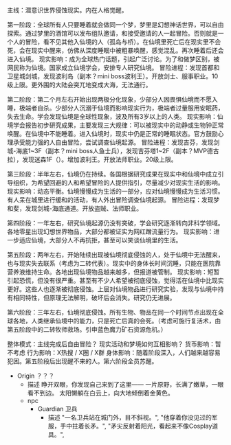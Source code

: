 主线：潜意识世界侵蚀现实。内在人格觉醒。

第一阶段：全球所有人只要睡着就会做同一个梦，梦里是幻想神话世界，可以自由探索。通过梦里的酒馆可以发布组队邀请，和接受邀请的人一起冒险。否则就是一个人的冒险，看不见其他入仙境的人（孤岛与桥）。在仙境里死亡后在现实里不会死，会在现实中醒来，仿佛从深度睡眠中被粗暴唤醒，感觉混乱。再次睡着后还会进入仙境。
现实影响：成为全球热门话题，引起广泛讨论。为了和做梦区别，被网民称为仙境。国家成立仙境学会，安排专人研究仙境。
冒险进程：发现首都和卫星城剑城，发现波利岛（副本？mini boss波利王）。开放剑士、服事职业。10级上限。更外围的大陆会突兀地变成大海，无法通行。

第二阶段：第二个月左右开始出现两极分化现象，少部分人因畏惧仙境而不愿入睡，极端者自杀。少部分人沉溺于仙境而影响现实行为，极端者过量服用安眠药，失去生命。学会发现仙境是全球性现象，波及所有3岁以上的人类。
现实影响：仙境学会报告初步研究成果，主要发现三大规律：可以被现实中的动静或生物钟正常唤醒。在仙境中不能睡着。进入仙境时，现实中仍是正常的睡眠状态。官方鼓励心理承受能力强的人自由冒险，尝试调查仙境起源。
冒险进程：发现吉芬，发现剑城-海底1~3F（副本？mini boss人鱼士兵），发现吉芬塔1~2F（副本？MVP德古拉），发现迷森1F（）。增加波利王。开放法师职业。20级上限。

第三阶段：半年左右，仙境仍在持续。各国根据研究成果在现实中和仙境中成立引导组织，为希望回避的人和希望冒险的人提供指引，尽量减少对现实生活的影响。
现实影响：动态平衡。仙境慢慢成为生活的一部分，应对仙境慢慢成为生活习惯。有人呆在城里进行缓和的活动，有人外出冒险调查仙境起源。
冒险进程：发现梦和斐，发现剑城-海底通道。开放盗贼、法师职业。

第四阶段：一年左右，研究仙境起源仍没有突破，学会研究逐渐转向非科学领域。各地零星出现幻想世界物品，大部分都被证实为网红蹭流量行为。
现实影响：进一步适应仙境，大部分人不再抗拒，甚至可以笑谈仙境里的生活。

第五阶段：两年左右，开始陆续出现被仙境彻底侵蚀的人，处于仙境中无法醒来，也与现实失去联系（考虑为二转代表）。现实中的身体长时间沉睡，只能在医院靠营养液维持生命。各地出现仙境物品越来越多，但报道被管制。
现实影响：短暂引起恐慌，但没有很严重。甚至有不少人希望被彻底侵蚀，觉得活在仙境中比现实更好。这些人也逐渐被彻底侵蚀。上层对仙境物品进行研究实验，发现与仙境中持有相同特性，但原理无法解明，破坏后会消失。研究仍无进展。

第六阶段：三年左右，仙境彻底侵蚀。所有生物、物品在同一个时间节点出现在全球各地，人类继承仙境中的能力，只是死亡后真的会死。（考虑可施行复活术，由第五阶段中的二转牧师救场。引申蓝色魔力矿石资源危机。）

整体模式：主线完成后自由冒险？
现实活动和梦境如何互相影响？
货币影响：暂不考虑
行为影响：X热搜 / X圈 / X群
身体影响：随着阶段深入，人们越来越容易犯困。第五阶段后出现醒不来的人。第六阶段全员苏醒。

- Origin ？？？
  - 描述
    睁开双眼，你发现自己来到了这里——
    一片原野，长满了嫩草，一眼看不到边。
    太阳懒躺在白云上，向大地倾倒着金黄色。
  - npc
    - Guardian 卫兵
      - 描述
        "一名卫兵站在城门外，目不斜视。",
        "他穿着你没见过的军服，手中拄着长矛。",
        "矛尖反射着阳光，看起来不像Cosplay道具。",
